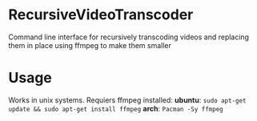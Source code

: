 # RecursiveVideoTranscoder
Command line interface for recursively transcoding videos and replacing them in place using ffmpeg to make them smaller 

# Usage
Works in unix systems. Requiers ffmpeg installed:
**ubuntu**: `sudo apt-get update && sudo apt-get install ffmpeg`
**arch**: `Pacman -Sy ffmpeg`
